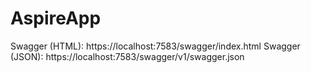 # AspireApp

Swagger (HTML): https://localhost:7583/swagger/index.html
Swagger (JSON): https://localhost:7583/swagger/v1/swagger.json
